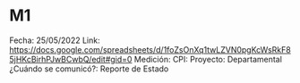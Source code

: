 # M1

Fecha: 25/05/2022
Link: https://docs.google.com/spreadsheets/d/1foZsOnXq1twLZVN0pgKcWsRkF85jHKcBirhPJwBCwbQ/edit#gid=0
Medición: CPI:
Proyecto: Departamental
¿Cuándo se comunicó?: Reporte de Estado